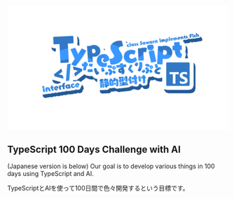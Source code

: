 ![TypeScript Logo](./TypeScript.png)

## TypeScript 100 Days Challenge with AI



(Japanese version is below)
Our goal is to develop various things in 100 days using TypeScript and AI.

TypeScriptとAIを使って100日間で色々開発するという目標です。
